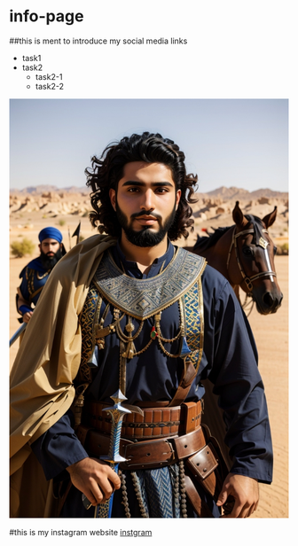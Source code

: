 # info-page
##this is ment to introduce my social media links
* task1
* task2
   * task2-1
   * task2-2


![](img/Absolute_Reality_v16_AN_ARABIC_LOOKING_GUY_IN_HIS_20S_WITH_A_C_3.jpg)

#this is my instagram website
[instgram](https://instagram.com/f_yassine_h?igshid=NTc4MTIwNjQ2YQ==)